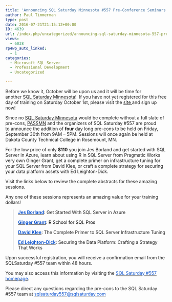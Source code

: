 ```yaml
---
title: 'Announcing SQL Saturday Minnesota #557 Pre-Conference Seminars!'
author: Paul Timmerman
type: post
date: 2016-07-21T21:15:12+00:00
ID: 4639
url: /index.php/uncategorized/announcing-sql-saturday-minnesota-557-pre-conference-seminars/
views:
  - 6038
rp4wp_auto_linked:
  - 1
categories:
  - Microsoft SQL Server
  - Professional Development
  - Uncategorized

---
```

<span style="color: #272727">Before we know it, October will be upon us and it will be time for another <a href="http://www.sqlsaturday.com/557/eventhome.aspx" target="_blank">SQL Saturday Minnesota</a>!  If you have not yet registered for this free day of training on Saturday October 1st, please visit the <a href="http://www.sqlsaturday.com/557/eventhome.aspx" target="_blank">site </a>and sign up now!</span>

Since no <a href="http://www.sqlsaturday.com/557/eventhome.aspx" target="_blank">SQL Saturday Minnesota</a> would be complete without a full slate of pre-cons, <a href="http://passmn.org" target="_blank">PASSMN</a> and the organizers of SQL Saturday #557 are proud to announce the addition of **four** day long pre-cons to be held on <span class="aBn"><span class="aQJ">Friday, September 30th</span></span> from <span class="aBn"><span class="aQJ">9AM – 5PM</span></span>. Sessions will once again be held at Dakota County Technical College in Rosemount, MN.

For the low price of only **$110** you join Jes Borland and get started with SQL Server in Azure, learn about using R in SQL Server from Pragmatic Works very own Ginger Grant, get a complete primer on infrastructure tuning for your SQL Server from David Klee, or craft a complete strategy for securing your data platform assets with Ed Leighton-Dick.

Visit the links below to review the complete abstracts for these amazing sessions.

Any one of these sessions represents an amazing value for your training dollars!

> <span style="color: black"><strong><a href="https://sites.google.com/site/sqlsaturday557preconreg/home#CL1" target="_blank"><span style="color: #1155cc">Jes Borland</span></a></strong>: </span><span style="color: #272727">Get Started With SQL Server in Azure</span>
> 
> <span style="color: black"><strong><a href="https://sites.google.com/site/sqlsaturday557preconreg/home#BI1" target="_blank"><span style="color: #1155cc">Ginger Grant</span></a></strong>: R School for SQL Pros</span>
> 
> **<a href="https://sites.google.com/site/sqlsaturday557preconreg/home#DB1" target="_blank"><span style="color: #1155cc">David Klee</span></a>**<span style="color: black">: </span><span style="color: #272727">The Complete Primer to SQL Server Infrastructure Tuning</span>
> 
> <span style="color: black"><strong><a href="https://sites.google.com/site/sqlsaturday557preconreg/home#DB2" target="_blank"><span style="color: #1155cc">Ed Leighton-Dick</span></a></strong>: </span><span style="color: #272727">Securing the Data Platform: Crafting a Strategy That Works</span>

Upon successful registration, you will receive a confirmation email from the SQLSaturday #557 team within 48 hours.

<span style="color: #272727">You may also access this information by visiting the <a href="http://www.sqlsaturday.com/557/EventHome.aspx" target="_blank"><span style="color: #1155cc">SQL </span><span class="aBn"><span class="aQJ"><span style="color: #1155cc">Saturday</span></span></span><span style="color: #1155cc"> #557 homepage</span></a>.</span>

<span style="color: #272727">Please direct any questions regarding the pre-cons to the SQL Saturday #557 team at </span><a href="mailto:sqlsaturday557@sqlsaturday.com" target="_blank"><span style="color: #1155cc"><span style="color: #1155cc">sqlsaturday557@sqlsaturday.</span>com</span></a>